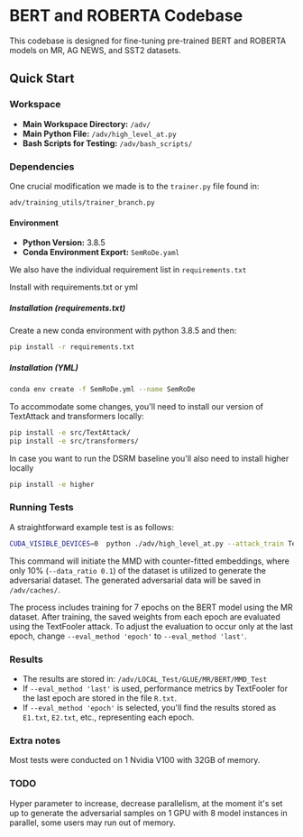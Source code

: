 # BERT and ROBERTA Codebase

This codebase is designed for fine-tuning pre-trained BERT and ROBERTA models on MR, AG NEWS, and SST2 datasets. 

## Quick Start

### Workspace

- **Main Workspace Directory:** `/adv/`
- **Main Python File:** `/adv/high_level_at.py`
- **Bash Scripts for Testing:** `/adv/bash_scripts/`

### Dependencies

One crucial modification we made is to the `trainer.py` file found in:

```
adv/training_utils/trainer_branch.py
```


#### Environment

- **Python Version:** 3.8.5
- **Conda Environment Export:** `SemRoDe.yaml`

We also have the individual requirement list in `requirements.txt`

Install with requirements.txt or yml

##### Installation (requirements.txt)
Create a new conda environment with python 3.8.5 and then:
```bash
pip install -r requirements.txt
```

##### Installation (YML)
```bash
conda env create -f SemRoDe.yml --name SemRoDe
``` 

To accommodate some changes, you'll need to install our version of TextAttack and transformers locally:

```bash
pip install -e src/TextAttack/
pip install -e src/transformers/
```

In case you want to run the DSRM baseline you'll also need to install higher locally

```bash
pip install -e higher
```

### Running Tests

A straightforward example test is as follows:

```bash
CUDA_VISIBLE_DEVICES=0  python ./adv/high_level_at.py --attack_train TextFooler --attack_evaluate TextFooler --dataset 'MR' --model 'BERT' --method 'MMD' --method_type None --method_val 1 --save_space 'mmd_test' --GPU '1.1' --frozen 'True' --eval_method 'epoch' --epochs 7 --online_epochs 7 --batch_size 64 --data_ratio 0.1  --debug;
```

This command will initiate the MMD with counter-fitted embeddings, where only 10% (`--data_ratio 0.1`) of the dataset is utilized to generate the adversarial dataset. The generated adversarial data will be saved in `/adv/caches/`.

The process includes training for 7 epochs on the BERT model using the MR dataset. After training, the saved weights from each epoch are evaluated using the TextFooler attack. To adjust the evaluation to occur only at the last epoch, change `--eval_method 'epoch'` to `--eval_method 'last'`.

### Results

- The results are stored in: `/adv/LOCAL_Test/GLUE/MR/BERT/MMD_Test`
- If `--eval_method 'last'` is used, performance metrics by TextFooler for the last epoch are stored in the file `R.txt`.
- If `--eval_method 'epoch'` is selected, you'll find the results stored as `E1.txt`, `E2.txt`, etc., representing each epoch.


### Extra notes
Most tests were conducted on 1 Nvidia V100 with 32GB of memory. 

### TODO
Hyper parameter to increase, decrease parallelism, at the moment it's set up to generate the adversarial samples on 1 GPU with 8 model instances in parallel, some users may run out of memory.